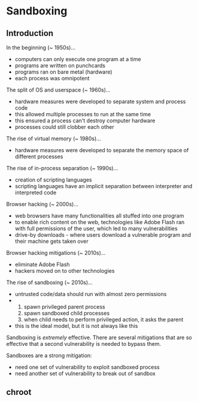 # Sandboxing

## Introduction

In the beginning (~ 1950s)...
- computers can only execute one program at a time
- programs are written on punchcards
- programs ran on bare metal (hardware)
- each process was omnipotent

The split of OS and userspace (~ 1960s)...
- hardware measures were developed to separate system and process code
- this allowed multiple processes to run at the same time
- this ensured a process can't destroy computer hardware
- processes could still clobber each other

The rise of virtual memory (~ 1980s)...
- hardware measures were developed to separate the memory space of different processes

The rise of in-process separation (~ 1990s)...
- creation of scripting languages
- scripting languages have an implicit separation between interpreter and interpreted code

Browser hacking (~ 2000s)...
- web browsers have many functionalities all stuffed into one program
- to enable rich content on the web, technologies like Adobe Flash ran with full permissions of the user, which led to many vulnerabilities
- drive-by downloads - where users download a vulnerable program and their machine gets taken over

Browser hacking mitigations (~ 2010s)...
- eliminate Adobe Flash
- hackers moved on to other technologies

The rise of sandboxing (~ 2010s)...
- untrusted code/data should run with almost zero permissions
-   1. spawn privileged parent process
    2. spawn sandboxed child processes
    3. when child needs to perform privileged action, it asks the parent
- this is the ideal model, but it is not always like this

Sandboxing is *extremely* effective. There are several mitigations that are so effective that a second vulnerability is needed to bypass them.

Sandboxes are a strong mitigation:
- need one set of vulnerability to exploit sandboxed process
- need another set of vulnerability to break out of sandbox

## chroot

